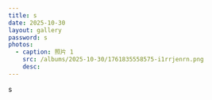 ```yaml
---
title: s
date: 2025-10-30
layout: gallery
password: s
photos:
  - caption: 照片 1
    src: /albums/2025-10-30/1761835558575-i1rrjenrn.png
    desc: 
---
```


s
